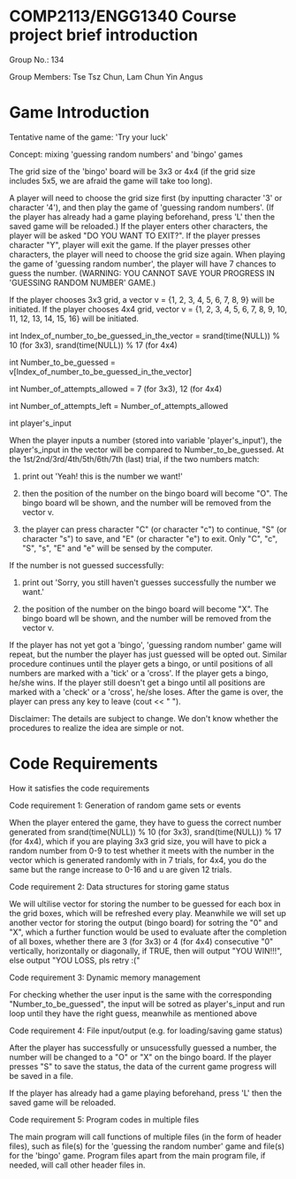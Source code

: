 # COMP2113/ENGG1340 Course project brief introduction

Group No.: 134

Group Members: Tse Tsz Chun, Lam Chun Yin Angus

# Game Introduction

Tentative name of the game: 'Try your luck'

Concept: mixing 'guessing random numbers' and 'bingo' games

The grid size of the 'bingo' board will be 3x3 or 4x4 (if the grid size includes 5x5, we are afraid the game will take too long).

A player will need to choose the grid size first (by inputting character '3' or character '4'), and then play the game of 'guessing random numbers'. (If the player has already had a game playing beforehand, press 'L' then the saved game will be reloaded.) If the player enters other characters, the player will be asked "DO YOU WANT TO EXIT?". If the player presses character "Y", player will exit the game. If the player presses other characters, the player will need to choose the grid size again. When playing the game of 'guessing random number', the player will have 7 chances to guess the number. (WARNING: YOU CANNOT SAVE YOUR PROGRESS IN 'GUESSING RANDOM NUMBER' GAME.) 

If the player chooses 3x3 grid, a vector v = {1, 2, 3, 4, 5, 6, 7, 8, 9} will be initiated. If the player chooses 4x4 grid, vector v = {1, 2, 3, 4, 5, 6, 7, 8, 9, 10, 11, 12, 13, 14, 15, 16} will be initiated.

int Index_of_number_to_be_guessed_in_the_vector = srand(time(NULL)) % 10 (for 3x3), srand(time(NULL)) % 17 (for 4x4)

int Number_to_be_guessed = v[Index_of_number_to_be_guessed_in_the_vector]

int Number_of_attempts_allowed = 7 (for 3x3), 12 (for 4x4)

int Number_of_attempts_left = Number_of_attempts_allowed

int player's_input

When the player inputs a number (stored into variable 'player's_input'), the player's_input in the vector will be compared to Number_to_be_guessed. At the 1st/2nd/3rd/4th/5th/6th/7th (last) trial, if the two numbers match:

1. print out 'Yeah! this is the number we want!'

2. then the position of the number on the bingo board will become "O". The bingo board wll be shown, and the number will be removed from the vector v.

3. the player can press character "C" (or character "c") to continue, "S" (or character "s") to save, and "E" (or character "e") to exit. Only "C", "c", "S", "s", "E" and "e" will be sensed by the computer.

If the number is not guessed successfully:

1. print out 'Sorry, you still haven't guesses successfully the number we want.'

2. the position of the number on the bingo board will become "X". The bingo board wll be shown, and the number will be removed from the vector v.

If the player has not yet got a 'bingo', 'guessing random number' game will repeat, but the number the player has just guessed will be opted out. Similar procedure continues until the player gets a bingo, or until positions of all numbers are marked with a 'tick' or a 'cross'. If the player gets a bingo, he/she wins. If the player still doesn't get a bingo until all positions are marked with a 'check' or a 'cross', he/she loses. After the game is over, the player can press any key to leave (cout << " "). 

Disclaimer: The details are subject to change. We don't know whether the procedures to realize the idea are simple or not.

# Code Requirements
How it satisfies the code requirements

Code requirement 1: Generation of random game sets or events

When the player entered the game, they have to guess the correct number generated from srand(time(NULL)) % 10 (for 3x3), srand(time(NULL)) % 17 (for 4x4), which if you are playing 3x3 grid size, you will have to pick a random number from 0-9 to test whether it meets with the number in the vector which is generated randomly with in 7 trials, for 4x4, you do the same but the range increase to 0-16 and u are given 12 trials.

Code requirement 2: Data structures for storing game status

We will ultilise vector for storing the number to be guessed for each box in the grid boxes, which will be refreshed every play. Meanwhile we will set up another vector for storing the output (bingo board) for sotring the "0" and "X", which a further function would be used to evaluate after the completion of all boxes, whether there are 3 (for 3x3) or 4 (for 4x4) consecutive "0" vertically, horizontally or diagonally, if TRUE, then will output "YOU WIN!!!", else output "YOU LOSS, pls retry :("

Code requirement 3: Dynamic memory management

For checking whether the user input is the same with the corresponding "Number_to_be_guessed", the input will be sotred as player's_input and run loop until they have the right guess, meanwhile as mentioned above 

Code requirement 4: File input/output (e.g. for loading/saving game status)

After the player has successfully or unsucessfully guessed a number, the number will be changed to a "O" or "X" on the bingo board. If the player presses "S" to save the status, the data of the current game progress will be saved in a file. 

If the player has already had a game playing beforehand, press 'L' then the saved game will be reloaded.

Code requirement 5: Program codes in multiple files

The main program will call functions of multiple files (in the form of header files), such as file(s) for the 'guessing the random number' game and file(s) for the 'bingo' game. Program files apart from the main program file, if needed, will call other header files in.
